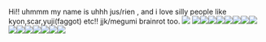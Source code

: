 Hi!! uhmmm my name is uhhh jus/rien , and i love silly people like kyon,scar,yuji(faggot) etc!! jjk/megumi brainrot too. ![](https://i.pinimg.com/564x/84/0a/ae/840aae0dd2d1220543f26aeb38c4ed37.jpg)
![](https://i.pinimg.com/564x/73/71/4f/73714fd0a00796a50c5bda9bb2f173f6.jpg)![](https://files.catbox.moe/zy67a6.webp)![](https://files.catbox.moe/zy67a6.webp)![](https://files.catbox.moe/zy67a6.webp)![](https://files.catbox.moe/zy67a6.webp)![](https://files.catbox.moe/zy67a6.webp)![](https://files.catbox.moe/zy67a6.webp)![](https://files.catbox.moe/zy67a6.webp)![](https://files.catbox.moe/zy67a6.webp)![](https://files.catbox.moe/zy67a6.webp)![](https://files.catbox.moe/zy67a6.webp)![](https://files.catbox.moe/zy67a6.webp)![](https://files.catbox.moe/zy67a6.webp)![](https://files.catbox.moe/zy67a6.webp)![](https://files.catbox.moe/zy67a6.webp)
